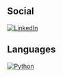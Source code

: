 ## Social

[![LinkedIn](https://img.shields.io/badge/LinkedIn-ariecb-black?logo=linkedin&labelColor=0077B5)](https://www.linkedin.com/in/ariecb/)

## Languages

[![Python](https://img.shields.io/badge/dynamic/json?label=Python&labelColor=3776AB&logo=python&logoColor=white&color=black&suffix=%20Repos&query=$.total_count&url=https://api.github.com/search/repositories?q=user:uselessscat%2Blanguage:python)](https://github.com/search?q=user:uselesscat&l=python)
